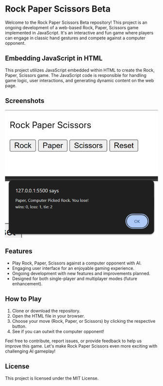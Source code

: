 # Rock Paper Scissors Beta

Welcome to the Rock Paper Scissors Beta repository! This project is an ongoing development of a web-based Rock, Paper, Scissors game implemented in JavaScript. It's an interactive and fun game where players can engage in classic hand gestures and compete against a computer opponent.

## Embedding JavaScript in HTML

This project utilizes JavaScript embedded within HTML to create the Rock, Paper, Scissors game. The JavaScript code is responsible for handling game logic, user interactions, and generating dynamic content on the web page.

## Screenshots

![Alt text](<Screenshot 2023-10-04 161005.png>)
![Alt text](<Screenshot 2023-10-04 161043.png>)

## Features

- Play Rock, Paper, Scissors against a computer opponent with AI.
- Engaging user interface for an enjoyable gaming experience.
- Ongoing development with new features and improvements planned.
- Designed for both single-player and multiplayer modes (future enhancement).

## How to Play

1. Clone or download the repository.
2. Open the HTML file in your browser.
3. Choose your move (Rock, Paper, or Scissors) by clicking the respective button.
4. See if you can outwit the computer opponent!

Feel free to contribute, report issues, or provide feedback to help us improve this game. Let's make Rock Paper Scissors even more exciting with challenging AI gameplay!

## License

This project is licensed under the MIT License.
